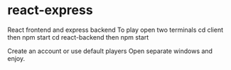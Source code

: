 # react-express

React frontend and express backend
To play open two terminals cd client then npm start cd react-backend then npm start

Create an account or use default players Open separate windows and enjoy.
